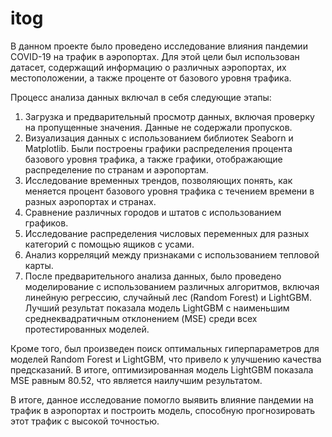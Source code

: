 # itog

В данном проекте было проведено исследование влияния пандемии COVID-19 на трафик в аэропортах. Для этой цели был использован датасет, содержащий информацию о различных аэропортах, их местоположении, а также проценте от базового уровня трафика.

Процесс анализа данных включал в себя следующие этапы:

1. Загрузка и предварительный просмотр данных, включая проверку на пропущенные значения. Данные не содержали пропусков.
2. Визуализация данных с использованием библиотек Seaborn и Matplotlib. Были построены графики распределения процента базового уровня трафика, а также графики, отображающие распределение по странам и аэропортам.
3. Исследование временных трендов, позволяющих понять, как меняется процент базового уровня трафика с течением времени в разных аэропортах и странах.
4. Сравнение различных городов и штатов с использованием графиков.
5. Исследование распределения числовых переменных для разных категорий с помощью ящиков с усами.
6. Анализ корреляций между признаками с использованием тепловой карты.
7. После предварительного анализа данных, было проведено моделирование с использованием различных алгоритмов, включая линейную регрессию, случайный лес (Random Forest) и LightGBM. Лучший результат показала модель LightGBM с наименьшим среднеквадратичным отклонением (MSE) среди всех протестированных моделей.

Кроме того, был произведен поиск оптимальных гиперпараметров для моделей Random Forest и LightGBM, что привело к улучшению качества предсказаний. В итоге, оптимизированная модель LightGBM показала MSE равным 80.52, что является наилучшим результатом.

В итоге, данное исследование помогло выявить влияние пандемии на трафик в аэропортах и построить модель, способную прогнозировать этот трафик с высокой точностью.

